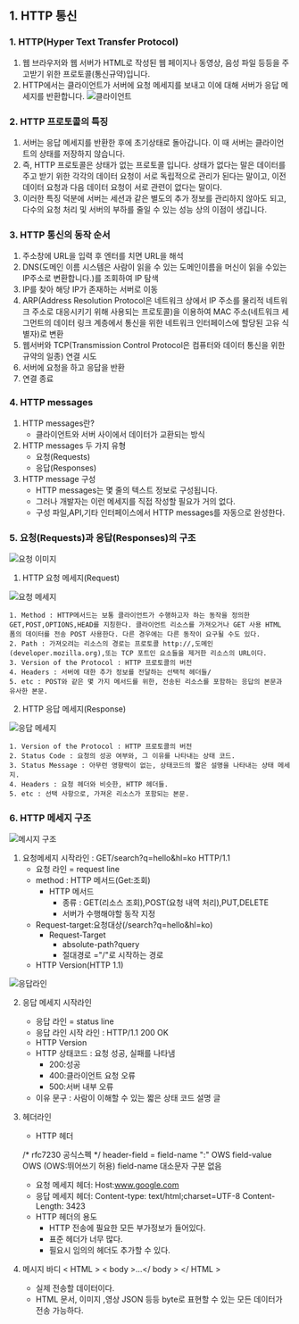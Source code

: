 ## 1. HTTP 통신
### 1. HTTP(Hyper Text Transfer Protocol) 
1. 웹 브라우저와 웹 서버가 HTML로 작성된 웹 페이지나 동영상, 음성 파일 등등을 주고받기 위한 프로토콜(통신규약)입니다. 
2. HTTP에서는 클라이언트가 서버에 요청 메세지를 보내고 이에 대해 서버가 응답 메세지를 반환합니다.
![클라이언트](https://img1.daumcdn.net/thumb/R1280x0/?scode=mtistory2&fname=https%3A%2F%2Fblog.kakaocdn.net%2Fdn%2F2uDtD%2FbtqEepoz93p%2FNdnyQBPeYLS18pxzO32xck%2Fimg.jpg)

### 2. HTTP 프로토콜의 특징
1. 서버는 응답 메세지를 반환한 후에 초기상태로 돌아갑니다. 이 때 서버는 클라이언트의 상태를 저장하지 않습니다.
2. 즉, HTTP 프로토콜은 상태가 없는 프로토콜 입니다. 상태가 없다는 말은 데이터를 주고 받기 위한 각각의 데이터 요청이 서로 독립적으로 관리가 된다는 말이고, 이전 데이터 요청과 다음 데이터 요청이 서로 관련이 없다는 말이다.
3. 이러한 특징 덕분에 서버는 세션과 같은 별도의 추가 정보를 관리하지 않아도 되고, 다수의 요청 처리 및 서버의 부하를 줄일 수 있는 성능 상의 이점이 생깁니다.

### 3. HTTP 통신의 동작 순서
1. 주소창에 URL을 입력 후 엔터를 치면 URL을 해석
2. DNS(도메인 이름 시스템은 사람이 읽을 수 있는 도메인이름을 머신이 읽을 수있는 IP주소로 변환합니다.)를 조회하여 IP 탐색
3. IP를 찾아 해당 IP가 존재하는 서버로 이동
4. ARP(Address Resolution Protocol은 네트워크 상에서 IP 주소를 물리적 네트워크 주소로 대응시키기 위해 사용되는 프로토콜)을 이용하여 MAC 주소(네트워크 세그먼트의 데이터 링크 계층에서 통신을 위한 네트워크 인터페이스에 할당된 고유 식별자)로 변환
5. 웹서버와 TCP(Transmission Control Protocol은 컴퓨터와 데이터 통신을 위한 규약의 일종) 연결 시도
6. 서버에 요청을 하고 응답을 반환
7. 연결 종료

### 4. HTTP messages
1. HTTP messages란?
    - 클라이언트와 서버 사이에서 데이터가 교환되는 방식
2. HTTP messages 두 가지 유형
    - 요청(Requests)
    - 응답(Responses)
3. HTTP message 구성
    - HTTP messages는 몇 줄의 텍스트 정보로 구성됩니다.
    - 그러나 개발자는 이런 메세지를 직접 작성할 필요가 거의 없다.
    - 구성 파일,API,기타 인터페이스에서 HTTP messages를 자동으로 완성한다.

### 5. 요청(Requests)과 응답(Responses)의 구조

![요청 이미지](https://velog.velcdn.com/images%2Fgparkkii%2Fpost%2F531ed3d6-a210-4c97-ac23-00aaf9926436%2FHTTPMsgStructure2.png)

1. HTTP 요청 메세지(Request)

  ![요청 메세지](https://velog.velcdn.com/images%2Fgparkkii%2Fpost%2F0a8a066b-b53b-4c86-a522-32e848c5f54f%2FHTTP_Request.png)

    1. Method : HTTP메서드는 보통 클라이언트가 수행하고자 하는 동작을 정의한 GET,POST,OPTIONS,HEAD를 지칭한다. 클라이언트 리소스를 가져오거나 GET 사용 HTML 폼의 데이터를 전송 POST 사용한다. 다른 경우에는 다른 동작이 요구될 수도 있다.
    2. Path : 가져오려는 리소스의 경로는 프로토콜 http://,도메인(developer.mozilla.org),또는 TCP 포트인 요소들을 제거한 리소스의 URL이다.
    3. Version of the Protocol : HTTP 프로토콜의 버전
    4. Headers : 서버에 대한 추가 정보를 전달하는 선택적 헤더들/
    5. etc : POST와 같은 몇 가지 메서드를 위한, 전송된 리소스를 포함하는 응답의 본문과 유사한 본문.
 
2. HTTP 응답 메세지(Response)
 
  ![응답 메세지](https://velog.velcdn.com/images%2Fgparkkii%2Fpost%2Fc5ee6879-e3af-49f9-a8d0-5922b49c53ce%2FHTTP_Response.png)

    1. Version of the Protocol : HTTP 프로토콜의 버전
    2. Status Code : 요청의 성공 여부와, 그 이유를 나타내는 상태 코드.
    3. Status Message : 아무런 영향력이 없는, 상태코드의 짧은 설명을 나타내는 상태 메세지.
    4. Headers : 요청 헤더와 비슷한, HTTP 헤더들.
    5. etc : 선택 사항으로, 가져온 리소스가 포함되는 본문.

### 6. HTTP 메세지 구조

![메시지 구조](https://velog.velcdn.com/images%2Fgparkkii%2Fpost%2Fa8c0793f-86bf-4744-8d83-56c457c00b2f%2Ftip_20070425_1.jpg)

1. 요청메세지 시작라인 : GET/search?q=hello&hl=ko HTTP/1.1
    - 요청 라인 = request line
    - method : HTTP 메서드(Get:조회)
        - HTTP 메서드
            - 종류 : GET(리소스 조회),POST(요청 내역 처리),PUT,DELETE
            - 서버가 수행해야할 동작 지정
    - Request-target:요청대상(/search?q=hello&hl=ko)
        - Request-Target
            - absolute-path?query
            - 절대경로 ="/"로 시작하는 경로
    - HTTP Version(HTTP 1.1)


![응답라인](https://velog.velcdn.com/images%2Fgparkkii%2Fpost%2F5ee3b2f9-ce42-41f2-bb3e-f3bc3c146e1f%2F%E1%84%8B%E1%85%B3%E1%86%BC%E1%84%83%E1%85%A1%E1%86%B8%E1%84%86%E1%85%A6%E1%84%89%E1%85%B5%E1%84%8C%E1%85%B5.png)

2. 응답 메세지 시작라인
    - 응답 라인 = status line
    - 응답 라인 시작 라인 : HTTP/1.1 200 OK
    - HTTP Version
    - HTTP 상태코드 : 요청 성공, 실패를 나타냄
        - 200:성공
        - 400:클라이언트 요청 오류
        - 500:서버 내부 오류
    - 이유 문구 : 사람이 이해할 수 있는 짧은 상태 코드 설명 글 

3. 헤더라인
    - HTTP 헤더
    
    /* rfc7230 공식스펙 */
    header-field = field-name ":" OWS field-value OWS (OWS:뛰어쓰기 허용)
    field-name 대소문자 구분 없음
    
    - 요청 메세지 헤더: Host:www.google.com
    - 응답 메세지 헤더:
        Content-type: text/html;charset=UTF-8
        Content-Length: 3423
    - HTTP 헤더의 용도
        - HTTP 전송에 필요한 모든 부가정보가 들어있다.
        - 표준 헤더가 너무 많다.
        - 필요시 임의의 헤더도 추가할 수 있다.
4. 메시지 바디
    < HTML >
  < body >...</ body >
    </ HTML >

    - 실제 전송할 데이터이다.
    - HTML 문서, 이미지 ,영상 JSON 등등 byte로 표현할 수 있는 모든 데이터가 전송 가능하다.
